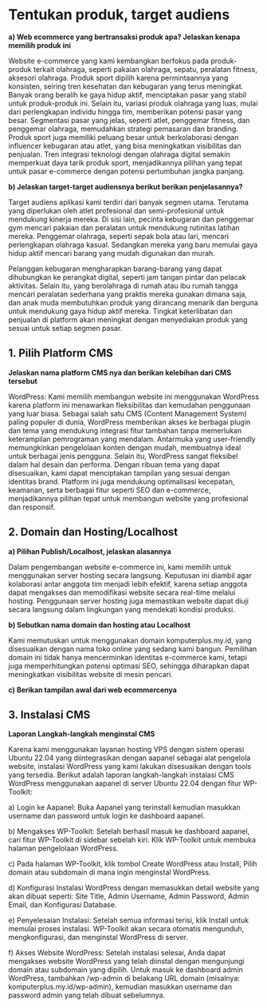 <h1>Tentukan produk, target audiens</h1>

**a) Web ecommerce yang bertransaksi produk apa? Jelaskan kenapa memilih produk ini**

Website e-commerce yang kami kembangkan berfokus pada produk-produk terkait olahraga, seperti pakaian olahraga, sepatu, peralatan fitness, aksesori olahraga. Produk sport dipilih karena permintaannya yang konsisten, seiring tren kesehatan dan kebugaran yang terus meningkat. Banyak orang beralih ke gaya hidup aktif, menciptakan pasar yang stabil untuk produk-produk ini. Selain itu, variasi produk olahraga yang luas, mulai dari perlengkapan individu hingga tim, memberikan potensi pasar yang besar. Segmentasi pasar yang jelas, seperti atlet, penggemar fitness, dan penggemar olahraga, memudahkan strategi pemasaran dan branding. Produk sport juga memiliki peluang besar untuk berkolaborasi dengan influencer kebugaran atau atlet, yang bisa meningkatkan visibilitas dan penjualan. Tren integrasi teknologi dengan olahraga digital semakin memperkuat daya tarik produk sport, menjadikannya pilihan yang tepat untuk pasar e-commerce dengan potensi pertumbuhan jangka panjang.

**b) Jelaskan target-target audiensnya berikut berikan penjelasannya?**

Target audiens aplikasi kami terdiri dari banyak segmen utama. Terutama yang diperlukan oleh atlet profesional dan semi-profesional untuk mendukung kinerja mereka. Di sisi lain, pecinta kebugaran dan penggemar gym mencari pakaian dan peralatan untuk mendukung rutinitas latihan mereka. Penggemar olahraga, seperti sepak bola atau lari, mencari perlengkapan olahraga kasual. Sedangkan mereka yang baru memulai gaya hidup aktif mencari barang yang mudah digunakan dan murah. 

Pelanggan kebugaran mengharapkan barang-barang yang dapat dihubungkan ke perangkat digital, seperti jam tangan pintar dan pelacak aktivitas. Selain itu, yang berolahraga di rumah atau ibu rumah tangga mencari peralatan sederhana yang praktis mereka gunakan dimana saja, dan anak muda membutuhkan produk yang dirancang menarik dan berguna untuk mendukung gaya hidup aktif mereka. Tingkat keterlibatan dan penjualan di platform akan meningkat dengan menyediakan produk yang sesuai untuk setiap segmen pasar.

<h2>1. Pilih Platform CMS</h2>

**Jelaskan nama platform CMS nya dan berikan kelebihan dari CMS tersebut**

WordPress: Kami memilih membangun website ini menggunakan WordPress karena platform ini menawarkan fleksibilitas dan kemudahan penggunaan yang luar biasa. Sebagai salah satu CMS (Content Management System) paling populer di dunia, WordPress memberikan akses ke berbagai plugin dan tema yang mendukung integrasi fitur tambahan tanpa memerlukan keterampilan pemrograman yang mendalam. Antarmuka yang user-friendly memungkinkan pengelolaan konten dengan mudah, membuatnya ideal untuk berbagai jenis pengguna. Selain itu, WordPress sangat fleksibel dalam hal desain dan performa. Dengan ribuan tema yang dapat disesuaikan, kami dapat menciptakan tampilan yang sesuai dengan identitas brand. Platform ini juga mendukung optimalisasi kecepatan, keamanan, serta berbagai fitur seperti SEO dan e-commerce, menjadikannya pilihan tepat untuk membangun website yang profesional dan responsif.

<h2>2. Domain dan Hosting/Localhost</h2>

**a) Pilihan Publish/Localhost, jelaskan alasannya**

Dalam pengembangan website e-commerce ini, kami memilih untuk menggunakan server hosting secara langsung. Keputusan ini diambil agar kolaborasi antar anggota tim menjadi lebih efektif, karena setiap anggota dapat mengakses dan memodifikasi website secara real-time melalui hosting. Penggunaan server hosting juga memastikan website dapat diuji secara langsung dalam lingkungan yang mendekati kondisi produksi.

**b) Sebutkan nama domain dan hosting atau Localhost**

Kami memutuskan untuk menggunakan domain komputerplus.my.id, yang disesuaikan dengan nama toko online yang sedang kami bangun. Pemilihan domain ini tidak hanya mencerminkan identitas e-commerce kami, tetapi juga memperhitungkan potensi optimasi SEO, sehingga diharapkan dapat meningkatkan visibilitas website di mesin pencari.

**c) Berikan tampilan awal dari web ecommercenya**



<h2>3. Instalasi CMS</h2>

**Laporan Langkah-langkah menginstal CMS**

Karena kami menggunakan layanan hosting VPS dengan sistem operasi Ubuntu 22.04 yang diintegrasikan dengan aapanel sebagai alat pengelola website, instalasi WordPress yang kami lakukan disesuaikan dengan tools yang tersedia. Berikut adalah laporan langkah-langkah instalasi CMS WordPress menggunakan aapanel di server Ubuntu 22.04 dengan fitur WP-Toolkit:

a) Login ke Aapanel: Buka Aapanel yang terinstall kemudian masukkan username dan password untuk login ke dashboard aapanel.

b) Mengakses WP-Toolkit: Setelah berhasil masuk ke dashboard aapanel, cari fitur WP-Toolkit di sidebar sebelah kiri. Klik WP-Toolkit untuk membuka halaman pengelolaan WordPress.

c) Pada halaman WP-Toolkit, klik tombol Create WordPress atau Install, Pilih domain atau subdomain di mana ingin menginstal WordPress.

d) Konfigurasi Instalasi WordPress dengan memasukkan detail website yang akan dibuat seperti: Site Title, Admin Username, Admin Password, Admin Email, dan Konfigurasi Database.

e) Penyelesaian Instalasi: Setelah semua informasi terisi, klik Install untuk memulai proses instalasi. WP-Toolkit akan secara otomatis mengunduh, mengkonfigurasi, dan menginstal WordPress di server.

f) Akses Website WordPress: Setelah instalasi selesai, Anda dapat mengakses website WordPress yang telah diinstal dengan mengunjungi domain atau subdomain yang dipilih. Untuk masuk ke dashboard admin WordPress, tambahkan /wp-admin di belakang URL domain (misalnya: komputerplus.my.id/wp-admin), kemudian masukkan username dan password admin yang telah dibuat sebelumnya.
